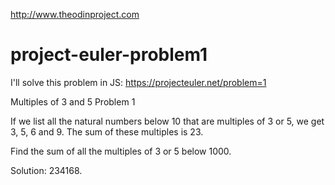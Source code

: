 http://www.theodinproject.com
# project-euler-problem1
I'll solve this problem in JS: https://projecteuler.net/problem=1

Multiples of 3 and 5
Problem 1

If we list all the natural numbers below 10 that are multiples of 3 or 5, we get 3, 5, 6 and 9. The sum of these multiples is 23.

Find the sum of all the multiples of 3 or 5 below 1000.

Solution: 234168.